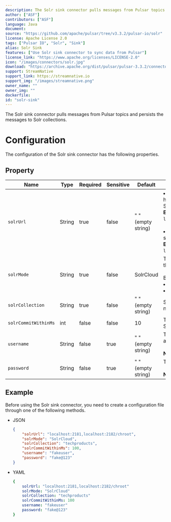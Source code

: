 ```yaml
---
description: The Solr sink connector pulls messages from Pulsar topics and persists the messages to Solr collections.
author: ["ASF"]
contributors: ["ASF"]
language: Java
document: 
source: "https://github.com/apache/pulsar/tree/v3.3.2/pulsar-io/solr"
license: Apache License 2.0
tags: ["Pulsar IO", "Solr", "Sink"]
alias: Solr Sink
features: ["Use Solr sink connector to sync data from Pulsar"]
license_link: "https://www.apache.org/licenses/LICENSE-2.0"
icon: "/images/connectors/solr.jpg"
download: "https://archive.apache.org/dist/pulsar/pulsar-3.3.2/connectors/pulsar-io-solr-3.3.2.nar"
support: StreamNative
support_link: https://streamnative.io
support_img: "/images/streamnative.png"
owner_name: ""
owner_img: ""
dockerfile: 
id: "solr-sink"
---
```


The Solr sink connector pulls messages from Pulsar topics and persists the messages to Solr collections.

# Configuration

The configuration of the Solr sink connector has the following properties.

## Property

| Name                 | Type   | Required | Sensitive | Default            | Description                                                                                                                                                                                                                                |
|----------------------|--------|----------|-----------|--------------------|--------------------------------------------------------------------------------------------------------------------------------------------------------------------------------------------------------------------------------------------|
| `solrUrl`            | String | true     | false     | " " (empty string) | <li>Comma-separated zookeeper hosts with chroot used in the SolrCloud mode. <br>**Example**<br>`localhost:2181,localhost:2182/chroot` <br><br><li>URL to connect to Solr used in standalone mode. <br>**Example**<br>`localhost:8983/solr` |
| `solrMode`           | String | true     | false     | SolrCloud          | The client mode when interacting with the Solr cluster. <br><br>Below are the available options:<br><li>Standalone<br><li> SolrCloud                                                                                                       |
| `solrCollection`     | String | true     | false     | " " (empty string) | Solr collection name to which records need to be written.                                                                                                                                                                                  |
| `solrCommitWithinMs` | int    | false    | false     | 10                 | The time within million seconds for Solr updating commits.                                                                                                                                                                                 |
| `username`           | String | false    | true      | " " (empty string) | The username for basic authentication.<br><br>**Note: `usename` is case-sensitive.**                                                                                                                                                       |
| `password`           | String | false    | true      | " " (empty string) | The password for basic authentication. <br><br>**Note: `password` is case-sensitive.**                                                                                                                                                     |


## Example

Before using the Solr sink connector, you need to create a configuration file through one of the following methods.

* JSON

    ```json
    {
        "solrUrl": "localhost:2181,localhost:2182/chroot",
        "solrMode": "SolrCloud",
        "solrCollection": "techproducts",
        "solrCommitWithinMs": 100,
        "username": "fakeuser",
        "password": "fake@123"
    }
    ```

* YAML

    ```yaml
    {
        solrUrl: "localhost:2181,localhost:2182/chroot"
        solrMode: "SolrCloud"
        solrCollection: "techproducts"
        solrCommitWithinMs: 100
        username: "fakeuser"
        password: "fake@123"
    }
    ```

